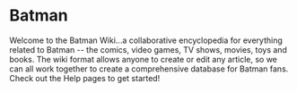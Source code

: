 # Batman

Welcome to the Batman Wiki...a collaborative encyclopedia for everything related to Batman -- the comics, video games, TV shows, movies, toys and books. The wiki format allows anyone to create or edit any article, so we can all work together to create a comprehensive database for Batman fans. Check out the Help pages to get started!

